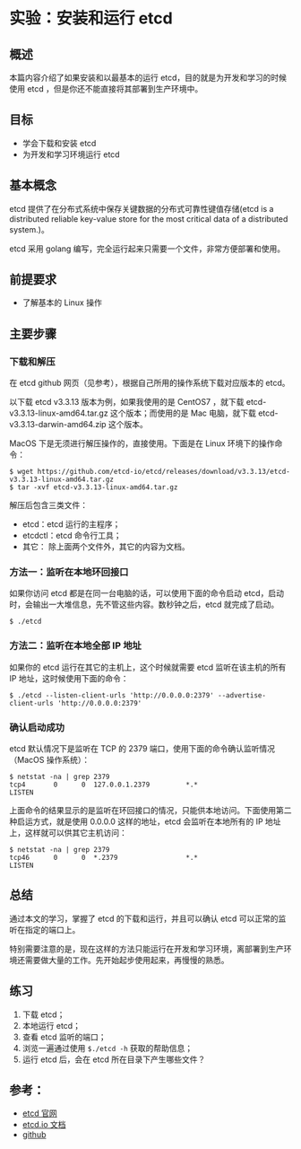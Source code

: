 # 实验：安装和运行 etcd

## 概述

本篇内容介绍了如果安装和以最基本的运行 etcd，目的就是为开发和学习的时候使用 etcd ，但是你还不能直接将其部署到生产环境中。

## 目标

- 学会下载和安装 etcd
- 为开发和学习环境运行 etcd

## 基本概念

etcd 提供了在分布式系统中保存关键数据的分布式可靠性键值存储(etcd is a distributed reliable key-value store for the most critical data of a distributed system.)。

etcd 采用 golang 编写，完全运行起来只需要一个文件，非常方便部署和使用。

## 前提要求

- 了解基本的 Linux 操作

## 主要步骤

### 下载和解压

在 etcd github 网页（见参考），根据自己所用的操作系统下载对应版本的 etcd。

以下载 etcd v3.3.13 版本为例，如果我使用的是 CentOS7 ，就下载 etcd-v3.3.13-linux-amd64.tar.gz 这个版本；而使用的是 Mac 电脑，就下载 etcd-v3.3.13-darwin-amd64.zip 这个版本。

MacOS 下是无须进行解压操作的，直接使用。下面是在 Linux 环境下的操作命令：
```
$ wget https://github.com/etcd-io/etcd/releases/download/v3.3.13/etcd-v3.3.13-linux-amd64.tar.gz
$ tar -xvf etcd-v3.3.13-linux-amd64.tar.gz 
```

解压后包含三类文件：

- etcd：etcd 运行的主程序；
- etcdctl：etcd 命令行工具；
- 其它： 除上面两个文件外，其它的内容为文档。

### 方法一：监听在本地环回接口

如果你访问 etcd 都是在同一台电脑的话，可以使用下面的命令启动 etcd，启动时，会输出一大堆信息，先不管这些内容。数秒钟之后，etcd 就完成了启动。

```
$ ./etcd
```

### 方法二：监听在本地全部 IP 地址

如果你的 etcd 运行在其它的主机上，这个时候就需要 etcd 监听在该主机的所有 IP 地址，这时候使用下面的命令：

```
$ ./etcd --listen-client-urls 'http://0.0.0.0:2379' --advertise-client-urls 'http://0.0.0.0:2379'
```
### 确认启动成功

etcd 默认情况下是监听在 TCP 的 2379 端口，使用下面的命令确认监听情况（MacOS 操作系统）：

```
$ netstat -na | grep 2379
tcp4       0      0  127.0.0.1.2379         *.*                    LISTEN     
```

上面命令的结果显示的是监听在环回接口的情况，只能供本地访问。下面使用第二种启运方式，就是使用 0.0.0.0 这样的地址，etcd 会监听在本地所有的 IP 地址上，这样就可以供其它主机访问：

```
$ netstat -na | grep 2379
tcp46      0      0  *.2379                 *.*                    LISTEN     
```

## 总结

通过本文的学习，掌握了 etcd 的下载和运行，并且可以确认 etcd 可以正常的监听在指定的端口上。

特别需要注意的是，现在这样的方法只能运行在开发和学习环境，离部署到生产环境还需要做大量的工作。先开始起步使用起来，再慢慢的熟悉。

## 练习

1. 下载 etcd；
2. 本地运行 etcd；
3. 查看 etcd 监听的端口；
4. 浏览一遍通过使用 `$./etcd -h` 获取的帮助信息；
5. 运行 etcd 后，会在 etcd 所在目录下产生哪些文件？

## 参考：

- [etcd 官网](https://coreos.com/etcd/)
- [etcd.io 文档](https://etcd.io/docs/v3.3.12/dl_build/)
- [github](https://github.com/etcd-io/etcd)

